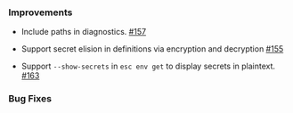 ### Improvements

- Include paths in diagnostics. [#157](https://github.com/pulumi/esc/pull/157)
  
- Support secret elision in definitions via encryption and decryption
  [#155](https://github.com/pulumi/esc/pull/155)

- Support `--show-secrets` in `esc env get` to display secrets in plaintext.
  [#163](https://github.com/pulumi/esc/pull/163)

### Bug Fixes

